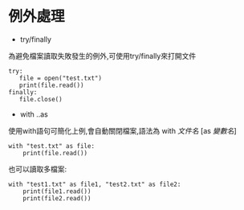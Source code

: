 # 例外處理

* try/finally

為避免檔案讀取失敗發生的例外,可使用try/finally來打開文件
	
	try:
	   file = open("test.txt")
	   print(file.read())
	finally:
	   file.close()

* with ..as

使用with語句可簡化上例,會自動關閉檔案,語法為 with *文件名* [as *變數名*]
	
	with "test.txt" as file:
		print(file.read())

也可以讀取多檔案:
	
	with "test1.txt" as file1, "test2.txt" as file2:
		print(file1.read())
		print(file2.read())

